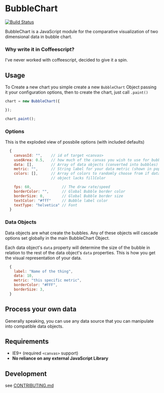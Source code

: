 # BubbleChart

[![Build Status](https://travis-ci.org/jondavidjohn/bubblechart.png?branch=master,develop)](https://travis-ci.org/jondavidjohn/bubblechart)

BubbleChart is a JavaScript module for the comparative visualization of two dimensional data in bubble chart.

### Why write it in Coffeescript?

I've never worked with coffeescript, decided to give it a spin.

## Usage

To Create a new chart you simple create a new `BubbleChart` Object passing it
your configuration options, then to create the chart, just call `.paint()`

```js
chart = new BubbleChart({

});

chart.paint();
```

### Options

This is the exploded view of possbile options (with included defaults)

```js
  {
    canvasId: "",    // id of target <canvas>
    usedArea: 0.5,   // how much of the canvas you wish to use for bubbles
    data: [],        // Array of data objects (converted into bubbles)
    metric: "",      // String label for your data metric (shown in popover)
    colors: [],      // Array of colors to randomly choose from if data
                     // object lacks fillColor

    fps: 60,              // The draw rate/speed
    borderColor: "",      // Global Bubble border color
    borderSize: 0,        // Global Bubble border size
    textColor: "#fff"     // Bubble label color
    textType: "helvetica" // Font
  }
```

### Data Objects

Data objects are what create the bubbles.  Any of these objects will cascade
options set globally in the main BubbleChart Object.

Each data object's `data` property will determine the size of the bubble in
relation to the rest of the data object's `data` properties.  This is how you
get the visual representation of your data.

```js
  {
    label: "Name of the thing",
    data: 10,
    metric: "this specific metric",
    borderColor: "#FFF",
    borderSize: 3,
  }
```

## Process your own data

Generally speaking, you can use any data source that you can manipulate into
compatible data objects.

## Requirements

  - IE9+ (required `<canvas>` support)
  - **No reliance on any external JavaScript Library**

## Development

see [CONTRIBUTING.md](https://github.com/jondavidjohn/bubblechart/edit/develop/CONTRIBUTING.md)

